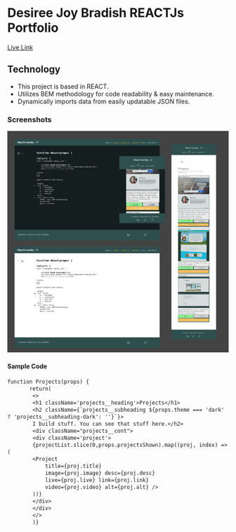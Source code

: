 # Desiree Joy Bradish REACTJs Portfolio

[Live Link](https://desireejoy.github.io/DesireeJoy_Portfolio/)

## Technology

- This project is based in REACT.
- Utilizes BEM methodology for code readability & easy maintenance.
- Dynamically imports data from easily updatable JSON files.

### Screenshots

![React Portfolio Preview](DJBReact-Site-Preview.png)

#### Sample Code

    function Projects(props) {
           return(
            <>
            <h1 className='projects__heading'>Projects</h1>
            <h2 className={`projects__subheading ${props.theme === 'dark' ? 'projects__subheading-dark': ''}`}>
            I build stuff. You can see that stuff here.</h2>
            <div className="projects__cont">
            <div className='project'>
            {projectList.slice(0,props.projectsShown).map((proj, index) => (
            <Project 
                title={proj.title} 
                image={proj.image} desc={proj.desc} 
                live={proj.live} link={proj.link} 
                video={proj.video} alt={proj.alt} />
            ))}
            </div>
            </div>
            </>
            )}
